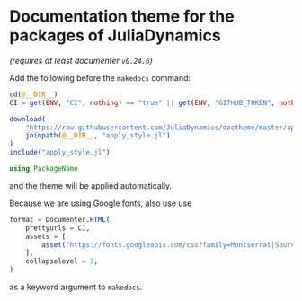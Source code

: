 # Documentation theme for the packages of JuliaDynamics

*(requires at least documenter `v0.24.6`)*

Add the following before the `makedocs` command:

```julia
cd(@__DIR__)
CI = get(ENV, "CI", nothing) == "true" || get(ENV, "GITHUB_TOKEN", nothing) !== nothing

download(
    "https://raw.githubusercontent.com/JuliaDynamics/doctheme/master/apply_style.jl",
    joinpath(@__DIR__, "apply_style.jl")
)
include("apply_style.jl")

using PackageName
```
and the theme will be applied automatically.

Because we are using Google fonts, also use use
```julia
format = Documenter.HTML(
    prettyurls = CI,
    assets = [
        asset("https://fonts.googleapis.com/css?family=Montserrat|Source+Code+Pro&display=swap", class=:css),
    ],
    collapselevel = 3,
)
```
as a keyword argument to `makedocs`.
